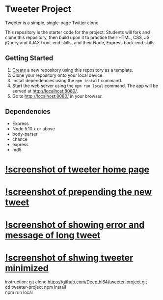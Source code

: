 # Tweeter Project

Tweeter is a simple, single-page Twitter clone.

This repository is the starter code for the project: Students will fork and clone this repository, then build upon it to practice their HTML, CSS, JS, jQuery and AJAX front-end skills, and their Node, Express back-end skills.

## Getting Started

1. [Create](https://docs.github.com/en/repositories/creating-and-managing-repositories/creating-a-repository-from-a-template) a new repository using this repository as a template.
2. Clone your repository onto your local device.
3. Install dependencies using the `npm install` command.
3. Start the web server using the `npm run local` command. The app will be served at <http://localhost:8080/>.
4. Go to <http://localhost:8080/> in your browser.

## Dependencies

- Express
- Node 5.10.x or above
- body-parser
- chance
- express
- md5


# [!screenshot of tweeter home page](https://github.com/Deepthi64/tweeter-project/commit/fd0493c90524c4d0a3b283342f7747f4e67f1d84#diff-ddcac2020a489c6cfd4f8a032a21c8a9739505ffcb6172a4187346a95013390b)
# [!screenshot of prepending the new tweet](https://github.com/Deepthi64/tweeter-project/commit/fd0493c90524c4d0a3b283342f7747f4e67f1d84#diff-57a9a778e05c33f092c788777ce45c7887aaf136a00c1c639ad380283d0d238e)
# [!screenshot of showing error and message of long tweet](https://github.com/Deepthi64/tweeter-project/commit/fd0493c90524c4d0a3b283342f7747f4e67f1d84#diff-5ff28653532986b87d4b4d7e771d8f8bd05a20c13b819404f15e6b626ec9b6ed)
# [!screenshot of shwing tweeter minimized](https://github.com/Deepthi64/tweeter-project/commit/fd0493c90524c4d0a3b283342f7747f4e67f1d84#diff-ddcac2020a489c6cfd4f8a032a21c8a9739505ffcb6172a4187346a95013390b)


instruction:
git clone https://github.com/Deepthi64/tweeter-project.git  
cd tweeter-project
npm install  
npm run local
